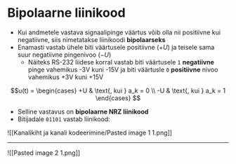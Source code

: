 # Bipolaarne liinikood
- Kui andmetele vastava signaalipinge väärtus võib olla nii positiivne kui negatiivne, siis nimetatakse liinikoodi **bipolaarseks**
- Enamasti vastab ühele biti väärtusele positiivne ($+U$) ja teisele sama suur negatiivne pingenivoo ($-U$)
	- Näiteks RS-232 liidese korral vastab biti väärtusele `1` **negatiivne** pinge vahemikus -3V kuni -15V ja biti väärtusle `0` **positiivne** nivoo vahemikus +3V kuni +15V

$$u(t) = 
  \begin{cases} 
   +U & \text{, kui } a_k = 0 \\
   -U & \text{, kui } a_k = 1
  \end{cases}
$$
- Selline vastavus on **bipolaarne NRZ liinikood**
- Bitijadale `01101` vastab liinikood:

![[Kanalikiht ja kanali kodeerimine/Pasted image 1 1.png]]

---
![[Pasted image 2 1.png]]